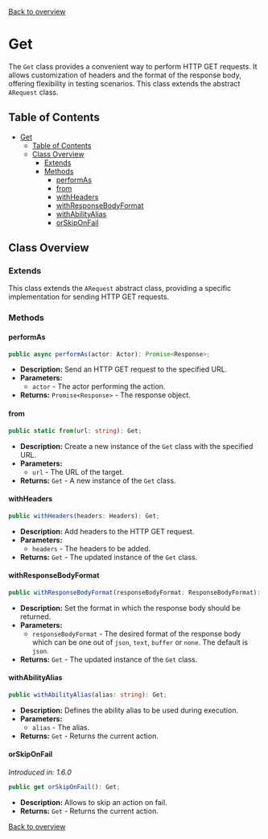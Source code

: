 [Back to overview](../../screenplay_elements.md)

# Get

The `Get` class provides a convenient way to perform HTTP GET requests. It allows customization of headers and the format of the response body, offering flexibility in testing scenarios. This class extends the abstract `ARequest` class. 

## Table of Contents

- [Get](#get)
  - [Table of Contents](#table-of-contents)
  - [Class Overview](#class-overview)
    - [Extends](#extends)
    - [Methods](#methods)
      - [performAs](#performas)
      - [from](#from)
      - [withHeaders](#withheaders)
      - [withResponseBodyFormat](#withresponsebodyformat)
      - [withAbilityAlias](#withabilityalias)
      - [orSkipOnFail](#orskiponfail)

## Class Overview

### Extends

This class extends the `ARequest` abstract class, providing a specific implementation for sending HTTP GET requests.

### Methods

#### performAs

```typescript
public async performAs(actor: Actor): Promise<Response>;
```

- **Description:** Send an HTTP GET request to the specified URL.
- **Parameters:**
  - `actor` - The actor performing the action.
- **Returns:** `Promise<Response>` - The response object.

#### from

```typescript
public static from(url: string): Get;
```

- **Description:** Create a new instance of the `Get` class with the specified URL.
- **Parameters:**
  - `url` - The URL of the target.
- **Returns:** `Get` - A new instance of the `Get` class.

#### withHeaders

```typescript
public withHeaders(headers: Headers): Get;
```

- **Description:** Add headers to the HTTP GET request.
- **Parameters:**
  - `headers` - The headers to be added.
- **Returns:** `Get` - The updated instance of the `Get` class.

#### withResponseBodyFormat

```typescript
public withResponseBodyFormat(responseBodyFormat: ResponseBodyFormat): Get;
```

- **Description:** Set the format in which the response body should be returned.
- **Parameters:**
  - `responseBodyFormat` - The desired format of the response body which can be one out of `json`, `text`, `buffer` or `none`. The default is `json`.
- **Returns:** `Get` - The updated instance of the `Get` class.

#### withAbilityAlias

```typescript
public withAbilityAlias(alias: string): Get;
```

- **Description:** Defines the ability alias to be used during execution.
- **Parameters:**
  - `alias` - The alias.
- **Returns:** `Get` - Returns the current action.

#### orSkipOnFail

*Introduced in: 1.6.0*

```typescript
public get orSkipOnFail(): Get;
```

- **Description:** Allows to skip an action on fail.
- **Returns:** `Get` - Returns the current action.

[Back to overview](../../screenplay_elements.md)